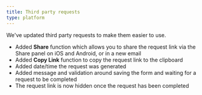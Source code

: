 ```yaml
---
title: Third party requests
type: platform
---
```


We've updated third party requests to make them easier to use.

* Added **Share** function which allows you to share the request link via the Share panel on iOS and Android, or in a new email
* Added **Copy Link** function to copy the request link to the clipboard
* Added date/time the request was generated
* Added message and validation around saving the form and waiting for a request to be completed
* The request link is now hidden once the request has been completed